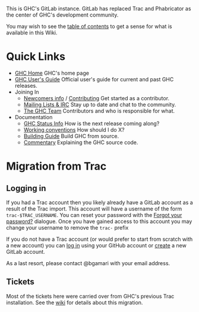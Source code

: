 This is GHC's GitLab instance. GitLab has replaced Trac and Phabricator as the center of GHC's development community.

You may wish to see the [table of contents](./index) to get a sense for what is available in this Wiki.

# Quick Links

* [GHC Home](https://www.haskell.org/ghc/) GHC's home page
* [GHC User's Guide](https://www.haskell.org/ghc/) Official user's guide for current and past GHC releases.
* Joining In
  * [Newcomers info](/contributing#newcomers-to-ghc) / [Contributing](/contributing) Get started as a contributor.
  * [Mailing Lists & IRC](/mailing-lists-and-irc) Stay up to date and chat to the community.
  * [The GHC Team](/team-ghc) Contributors and who is responsible for what.
* Documentation
  * [GHC Status Info](/status#ghc-status) How is the next release coming along?
  * [Working conventions](/contributing#contributing-to-ghc) How should I do X?
  * [Building Guide](/building/#building-and-porting-ghc) Build GHC from source.
  * [Commentary](/commentary/#the-ghc-commentary) Explaining the GHC source code.


# Migration from Trac

## Logging in

If you had a Trac account then you likely already have a GitLab account as a result of the Trac import. This account will have a username of the form `trac-$TRAC_USERNAME`. You can reset your password with the [Forgot your password?](https://gitlab.haskell.org/users/password/new) dialogue. Once you have gained access to this account you may change your username to remove the `trac-` prefix

If you do not have a Trac account (or would prefer to start from scratch with a new account) you can [log in](https://gitlab.haskell.org/users/auth/github) using your GitHub account or [create](https://gitlab.haskell.org/users/sign_in) a new GitLab account.

As a last resort, please contact @bgamari with your email address. 

## Tickets

Most of the tickets here were carried over from GHC's previous Trac installation. See the [wiki](git-lab-migration) for details about this migration.